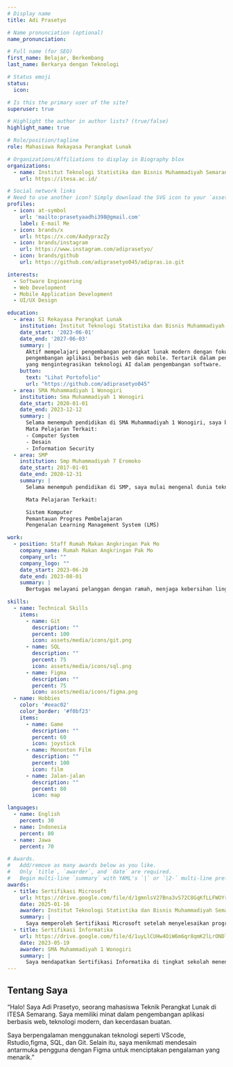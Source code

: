 ```yaml
---
# Display name
title: Adi Prasetyo

# Name pronunciation (optional)
name_pronunciation: 

# Full name (for SEO)
first_name: Belajar, Berkembang
last_name: Berkarya dengan Teknologi

# Status emoji
status:
  icon: 

# Is this the primary user of the site?
superuser: true

# Highlight the author in author lists? (true/false)
highlight_name: true

# Role/position/tagline
role: Mahasiswa Rekayasa Perangkat Lunak

# Organizations/Affiliations to display in Biography blox
organizations:
  - name: Institut Teknologi Statistika dan Bisnis Muhammadiyah Semarang
    url: https://itesa.ac.id/

# Social network links
# Need to use another icon? Simply download the SVG icon to your `assets/media/icons/` folder.
profiles:
  - icon: at-symbol
    url: 'mailto:prasetyaadhi398@gmail.com'
    label: E-mail Me
  - icon: brands/x
    url: https://x.com/AadyprazZy
  - icon: brands/instagram
    url: https://www.instagram.com/adiprasetyo/
  - icon: brands/github
    url: https://github.com/adiprasetyo045/adipras.io.git

interests:
  - Software Engineering
  - Web Development
  - Mobile Application Development
  - UI/UX Design

education:
  - area: S1 Rekayasa Perangkat Lunak
    institution: Institut Teknologi Statistika dan Bisnis Muhammadiyah Semarang
    date_start: '2023-06-01'
    date_end: '2027-06-03'
    summary: |
      Aktif mempelajari pengembangan perangkat lunak modern dengan fokus pada
      pengembangan aplikasi berbasis web dan mobile. Tertarik dalam penelitian
      yang mengintegrasikan teknologi AI dalam pengembangan software.
    button:
      text: "Lihat Portofolio"
      url: "https://github.com/adiprasetyo045"
  - area: SMA Muhammadiyah 1 Wonogiri
    institution: Sma Muhammadiyah 1 Wonogiri
    date_start: 2020-01-01
    date_end: 2023-12-12
    summary: |
      Selama menempuh pendidikan di SMA Muhammadiyah 1 Wonogiri, saya belajar di lingkungan yang berfokus pada teknologi informasi dan tahfidz (pondok pesantren). Saya mendapatkan pemahaman yang lebih dalam tentang sistem komputer, multimedia, dan keamanan informasi. Selain itu, pengalaman belajar di lingkungan pesantren membantu saya dalam mengembangkan disiplin, etika, dan keterampilan manajemen waktu yang baik.
      Mata Pelajaran Terkait:
      - Computer System
      - Desain
      - Information Security
  - area: SMP
    institution: Smp Muhammadiyah 7 Eromoko
    date_start: 2017-01-01
    date_end: 2020-12-31
    summary: |
      Selama menempuh pendidikan di SMP, saya mulai mengenal dunia teknologi dan pemrograman. Saya mempelajari dasar-dasar sistem komputer serta penggunaan platform pembelajaran digital yang membantu memahami konsep teknologi secara lebih mendalam.

      Mata Pelajaran Terkait:

      Sistem Komputer
      Pemantauan Progres Pembelajaran
      Pengenalan Learning Management System (LMS)

work:
  - position: Staff Rumah Makan Angkringan Pak Mo
    company_name: Rumah Makan Angkringan Pak Mo
    company_url: ""
    company_logo: ""
    date_start: 2023-06-20
    date_end: 2023-08-01
    summary: |
      Bertugas melayani pelanggan dengan ramah, menjaga kebersihan lingkungan rumah makan, membantu persiapan makanan dan minuman, serta memastikan operasional harian berjalan lancar.

skills:
  - name: Technical Skills
    items:
      - name: Git
        description: ""
        percent: 100
        icon: assets/media/icons/git.png
      - name: SQL
        description: ""
        percent: 75
        icon: assets/media/icons/sql.png
      - name: Figma
        description: ""
        percent: 75
        icon: assets/media/icons/figma.png
  - name: Hobbies
    color: '#eeac02'
    color_border: '#f0bf23'
    items:
      - name: Game
        description: ""
        percent: 60
        icon: joystick
      - name: Menonton Film
        description: ""
        percent: 100
        icon: film
      - name: Jalan-jalan
        description: ""
        percent: 80
        icon: map

languages:
  - name: English
    percent: 30
  - name: Indonesia
    percent: 80
  - name: Jawa
    percent: 70

# Awards.
#   Add/remove as many awards below as you like.
#   Only `title`, `awarder`, and `date` are required.
#   Begin multi-line `summary` with YAML's `|` or `|2-` multi-line prefix and indent 2 spaces below.
awards:
  - title: Sertifikasi Microsoft
    url: https://drive.google.com/file/d/1gmnlsV27Bna3vS72C8GqKfLLFWOYrlFm/view?usp=drive_link
    date: 2025-01-16
    awarder: Institut Teknologi Statistika dan Bisnis Muhammadiyah Semarang
    summary: |
      Saya memperoleh Sertifikasi Microsoft setelah menyelesaikan program pelatihan yang komprehensif untuk meningkatkan kemampuan dalam teknologi Microsoft. Sertifikasi ini mengakui keahlian saya dalam menggunakan alat-alat Microsoft untuk menyelesaikan tantangan bisnis secara efektif, mencerminkan keterampilan yang kuat dalam produktivitas dan solusi perangkat lunak.
  - title: Sertifikasi Informatika
    url: https://drive.google.com/file/d/1uyLlCUHw4OiW6m6qr8qmK2lLrONDlI_l/view?usp=drive_link
    date: 2023-05-19
    awarder: SMA Muhammadiyah 1 Wonogiri
    summary: |
      Saya mendapatkan Sertifikasi Informatika di tingkat sekolah menengah atas karena menunjukkan keunggulan dalam studi dan aplikasi ilmu komputer serta teknologi informasi. Pengakuan ini mencerminkan pemahaman saya yang kuat tentang prinsip-prinsip inti informatika, termasuk pemrograman, manajemen data, dan desain sistem, yang saya kembangkan selama pendidikan di SMA.
---
```


## Tentang Saya

“Halo! Saya Adi Prasetyo, seorang mahasiswa Teknik Perangkat Lunak di ITESA Semarang. Saya memiliki minat dalam pengembangan aplikasi berbasis web, teknologi modern, dan kecerdasan buatan.

Saya berpengalaman menggunakan teknologi seperti VScode, Rstudio,figma, SQL, dan Git. Selain itu, saya menikmati mendesain antarmuka pengguna dengan Figma untuk menciptakan pengalaman yang menarik.”